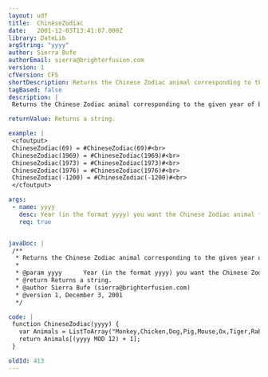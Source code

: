 ```yaml
---
layout: udf
title:  ChineseZodiac
date:   2001-12-03T13:41:07.000Z
library: DateLib
argString: "yyyy"
author: Sierra Bufe
authorEmail: sierra@brighterfusion.com
version: 1
cfVersion: CF5
shortDescription: Returns the Chinese Zodiac animal corresponding to the given year of birth.
tagBased: false
description: |
 Returns the Chinese Zodiac animal corresponding to the given year of birth.  Takes any year, positive or negative.  All years will be taken at face value, for example 73 will be the year 73 A.D., not 1973.

returnValue: Returns a string.

example: |
 <cfoutput>
 ChineseZodiac(69) = #ChineseZodiac(69)#<br>
 ChineseZodiac(1969) = #ChineseZodiac(1969)#<br>
 ChineseZodiac(1973) = #ChineseZodiac(1973)#<br>
 ChineseZodiac(1976) = #ChineseZodiac(1976)#<br>
 ChineseZodiac(-1200) = #ChineseZodiac(-1200)#<br>
 </cfoutput>

args:
 - name: yyyy
   desc: Year (in the format yyyy) you want the Chinese Zodiac animal for.
   req: true


javaDoc: |
 /**
  * Returns the Chinese Zodiac animal corresponding to the given year of birth.
  * 
  * @param yyyy      Year (in the format yyyy) you want the Chinese Zodiac animal for. 
  * @return Returns a string. 
  * @author Sierra Bufe (sierra@brighterfusion.com) 
  * @version 1, December 3, 2001 
  */

code: |
 function ChineseZodiac(yyyy) {
   var Animals = ListToArray("Monkey,Chicken,Dog,Pig,Mouse,Ox,Tiger,Rabbit,Dragon,Snake,Horse,Sheep");
   return Animals[(yyyy MOD 12) + 1];    
 }

oldId: 413
---
```



